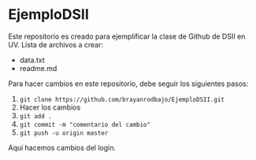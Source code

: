# EjemploDSII
Este repositorio es creado para ejemplificar la clase de Github de DSII en UV.
Lista de archivos a crear:
- data.txt
- readme.md

Para hacer cambios en este repositorio, debe seguir los siguientes pasos:
1. ```git clone https://github.com/brayanrodbajo/EjemploDSII.git```
2. Hacer los cambios
3. ```git add .```
4. ```git commit -m "comentario del cambio"```
5. ```git push -u origin master```

Aquí hacemos cambios del login.

